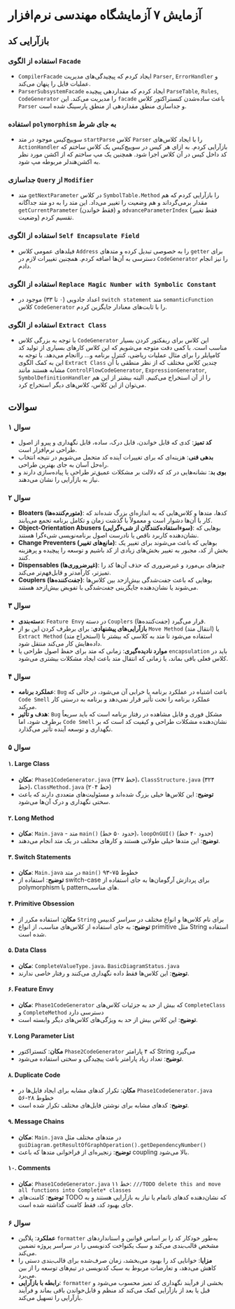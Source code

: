 # آزمایش ۷ آزمایشگاه مهندسی نرم‌افزار

## بازآرایی کد

### استفاده از الگوی `Facade`

- `CompilerFacade` ایجاد کردم که پیچیدگی‌های مدیریت `Parser`, `ErrorHandler` و عملیات فایل را پنهان می‌کند.
- `ParserSubsystemFacade` ایجاد کردم که مقداردهی پیچیده `ParseTable`, `Rules`, `CodeGenerator` را مدیریت می‌کند.
این `facade` باعث ساده‌شدن کنستراکتور کلاس `Parser` و جداسازی منطق مقداردهی از منطق پارسینگ شده است.

### استفاده `polymorphism` به جای شرط

- سوییچ‌کیس موجود در متد `startParse` کلاس `Parser` را با ایجاد کلاس‌های `ActionHandler` بازآرایی کردم.
به ازای هر کیس در سوییچ‌کیس یک کلاس ساختم که کد داخل کیس در آن کلاس اجرا شود. همچنین یک مپ ساختم که از اکشن مورد نظر به اکشن‌هندلر مربوطه مپ شود.

### جداسازی `Query` از `Modifier`

- متد `getNextParameter` در کلاس `SymbolTable.Method` را بازآرایی کردم که هم مقدار برمی‌گرداند و هم وضعیت را تغییر می‌داد.
این متد را به دو متد جداگانه `getCurrentParameter` (فقط خواندن) و `advanceParameterIndex` (فقط تغییر وضعیت) تقسیم کردم.

### استفاده از الگوی `Self Encapsulate Field`

- فیلدهای عمومی کلاس `Address` را به خصوصی تبدیل کرده و متدهای `getter` برای دسترسی به آن‌ها اضافه کردم.
همچنین تغییرات لازم در `CodeGenerator` را نیز انجام دادم.

### استفاده از الگوی `Replace Magic Number with Symbolic Constant`

- اعداد جادویی (۰ تا ۳۳) موجود در `switch statement` متد `semanticFunction` کلاس `CodeGenerator` را با ثابت‌های معنادار جایگزین کردم.

### استفاده از الگوی `Extract Class`

- با توجه به بزرگی کلاس `CodeGenerator` این کلاس برای ریفکتور کردن بسیار مناسب است. با کمی دقت متوجه می‌شویم که این کلاس کارهای بسیاری از تولید کد
کامپایلر را برای مثال عملیات ریاضی، کنترل برنامه و... راانجام می‌دهد. با توجه به این به کمک الگوی `Extract Class` چندین
کلاس مختلف که از نظر منطقی با آن مشابه هستند مانند `ControlFlowCodeGenerator`, `ExpressionGenerator`, `SymbolDefinitionHandler`
را از آن استخراج می‌کنیم. البته بیشتر از این هم می‌توان از این کلاس، کلاس‌های دیگر استخراج کرد.

## سوالات

### سوال ۱

- **کد تمیز**: کدی که قابل خواندن، قابل درک، ساده، قابل نگهداری و پیرو از اصول طراحی نرم‌افزار است.
- **بدهی فنی**: هزینه‌ای که برای تغییرات آینده کد متحمل می‌شویم در نتیجه انتخاب راه‌حل آسان به جای بهترین طراحی.
- **بوی بد**: نشانه‌هایی در کد که دلالت بر مشکلات عمیق‌تر طراحی یا پیاده‌سازی دارند و نیاز به بازآرایی را نشان می‌دهند.

### سوال ۲

- **Bloaters (متورم‌کننده‌ها)**: کدها، متدها و کلاس‌هایی که به اندازه‌ای بزرگ شده‌اند که کار با آن‌ها دشوار است و معمولاً با گذشت زمان و تکامل برنامه تجمع می‌یابند.
- **Object-Orientation Abusers (سوءاستفاده‌کنندگان از شیءگرایی)**: بوهایی که نشان‌دهنده کاربرد ناقص یا نادرست اصول برنامه‌نویسی شیءگرا هستند.
- **Change Preventers (مانع‌های تغییر)**: بوهایی که باعث می‌شوند برای تغییر یک بخش از کد، مجبور به تغییر بخش‌های زیادی از کد باشیم و توسعه را پیچیده و پرهزینه کنند.
- **Dispensables (غیرضروری‌ها)**: چیزهای بی‌مورد و غیرضروری که حذف آن‌ها کد را تمیزتر، کارآمدتر و قابل‌فهم‌تر می‌کند.
- **Couplers (جفت‌کننده‌ها)**: بوهایی که باعث جفت‌شدگی بیش‌ازحد بین کلاس‌ها می‌شوند یا نشان‌دهنده جایگزینی جفت‌شدگی با تفویض بیش‌ازحد هستند.

### سوال ۳

- **دسته‌بندی**: `Feature Envy` در دسته `Couplers` (جفت‌کننده‌ها) قرار می‌گیرد.
- **بازآرایی‌های پیشنهادی**: برای برطرف کردن این بو از `Move Method` (انتقال متد) یا `Extract Method` (استخراج متد) استفاده می‌شود تا متد به کلاسی که بیشتر با داده‌هایش کار می‌کند منتقل شود.
- **موارد نادیده‌گیری**: زمانی که متد برای حفظ اصول طراحی یا `encapsulation` باید در کلاس فعلی باقی بماند، یا زمانی که انتقال متد باعث ایجاد مشکلات بیشتری می‌شود.

### سوال ۴

- **عملکرد برنامه**: `Bug` باعث اشتباه در عملکرد برنامه یا خرابی آن می‌شود، در حالی که `Code Smell` عملکرد برنامه را تحت تأثیر قرار نمی‌دهد و برنامه به درستی کار می‌کند.
- **هدف و تأثیر**: `Bug` مشکل فوری و قابل مشاهده در رفتار برنامه است که باید سریعاً برطرف شود، اما `Code Smell` نشان‌دهنده مشکلات طراحی و کیفیت کد است که بر نگهداری و توسعه آینده تأثیر می‌گذارد.

### سوال ۵

#### ۱. **Large Class**

- **مکان**: `Phase1CodeGenerator.java` (۳۴۷ خط)، `ClassStructure.java` (۳۲۴ خط)، `ClassMethod.java` (۲۰۴ خط)
- **توضیح**: این کلاس‌ها خیلی بزرگ شده‌اند و مسئولیت‌های متعددی دارند که باعث سختی نگهداری و درک آن‌ها می‌شود.

#### ۲. **Long Method**

- **مکان**: `Main.java` - متد `main()` (حدود ۵۰ خط)، `loopOnGUI()` (حدود ۴۰ خط)
- **توضیح**: این متدها خیلی طولانی هستند و کارهای مختلف در یک متد انجام می‌دهند.

#### ۳. **Switch Statements**

- **مکان**: `Main.java` در متد `main()` خطوط ۷۵-۹۳
- **توضیح**: استفاده از switch-case برای پردازش آرگومان‌ها به جای استفاده از polymorphism یا pattern‌های مناسب.

#### ۴. **Primitive Obsession**

- **مکان**: استفاده مکرر از `String` برای نام کلاس‌ها و انواع مختلف در سراسر کدبیس
- **توضیح**: به جای استفاده از کلاس‌های مناسب، از انواع primitive مثل String استفاده شده است.

#### ۵. **Data Class**

- **مکان**: `CompleteValueType.java`، `BasicDiagramStatus.java`
- **توضیح**: این کلاس‌ها فقط داده نگهداری می‌کنند و رفتار خاصی ندارند.

#### ۶. **Feature Envy**

- **مکان**: `Phase1CodeGenerator` که بیش از حد به جزئیات کلاس‌های `CompleteClass` و `CompleteMethod` دسترسی دارد
- **توضیح**: این کلاس بیش از حد به ویژگی‌های کلاس‌های دیگر وابسته است.

#### ۷. **Long Parameter List**

- **مکان**: کنستراکتور `Phase2CodeGenerator` که ۴ پارامتر String می‌گیرد
- **توضیح**: تعداد زیاد پارامتر باعث پیچیدگی و سختی استفاده می‌شود.

#### ۸. **Duplicate Code**

- **مکان**: تکرار کدهای مشابه برای ایجاد فایل‌ها در `Phase1CodeGenerator.java` خطوط ۲۸-۵۶
- **توضیح**: کدهای مشابه برای نوشتن فایل‌های مختلف تکرار شده است.

#### ۹. **Message Chains**

- **مکان**: `Main.java` در متدهای مختلف مثل `guiDiagram.getResultOfGraphOperation().getDependencyNumber()`
- **توضیح**: زنجیره‌ای از فراخوانی متدها که باعث coupling بالا می‌شود.

#### ۱۰. **Comments**

- **مکان**: `Phase1CodeGenerator.java` خط ۱۱: `///TODO delete this and move all functions into Complete* classes`
- **توضیح**: کامنت‌های TODO که نشان‌دهنده کدهای ناتمام یا نیاز به بازآرایی هستند و به جای بهبود کد، فقط کامنت گذاشته شده است.

### سوال ۶

- **عملکرد**: پلاگین `formatter` به‌طور خودکار کد را بر اساس قوانین و استانداردهای مشخص قالب‌بندی می‌کند و سبک یکنواخت کدنویسی را در سراسر پروژه تضمین می‌کند.
- **مزایا**: خوانایی کد را بهبود می‌بخشد، زمان صرف‌شده برای قالب‌بندی دستی را کاهش می‌دهد، و تعارضات مربوط به سبک کدنویسی در تیم‌های توسعه را از بین می‌برد.
- **رابطه با بازآرایی**: `formatter` بخشی از فرآیند نگهداری کد تمیز محسوب می‌شود و قبل یا بعد از بازآرایی کمک می‌کند کد منظم و قابل‌خواندن باقی بماند و فرآیند بازآرایی را تسهیل می‌کند.
